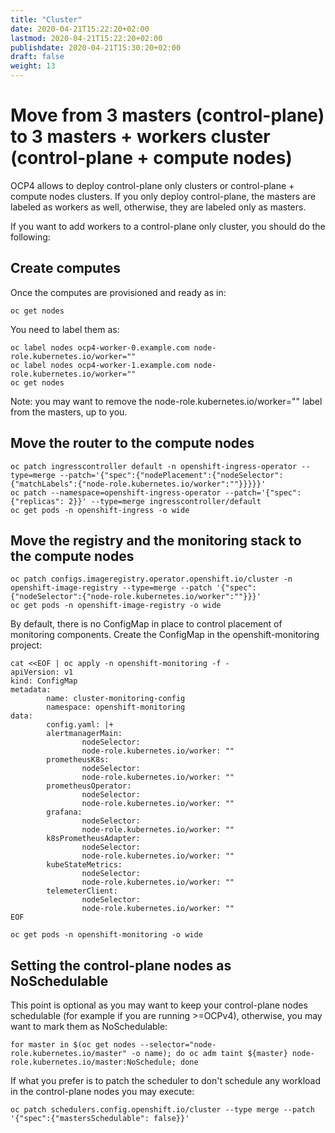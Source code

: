 ```yaml
---
title: "Cluster"
date: 2020-04-21T15:22:20+02:00
lastmod: 2020-04-21T15:22:20+02:00
publishdate: 2020-04-21T15:30:20+02:00
draft: false
weight: 13
---
```


# Move from 3 masters (control-plane) to 3 masters + workers cluster (control-plane + compute nodes)
OCP4 allows to deploy control-plane only clusters or control-plane + compute nodes clusters. If you only deploy control-plane, the masters are labeled as workers as well, otherwise, they are labeled only as masters.

If you want to add workers to a control-plane only cluster, you should do the following:

## Create computes

Once the computes are provisioned and ready as in:

```
oc get nodes
```

You need to label them as:
```
oc label nodes ocp4-worker-0.example.com node-role.kubernetes.io/worker="" 
oc label nodes ocp4-worker-1.example.com node-role.kubernetes.io/worker=""
oc get nodes
```
Note: you may want to remove the node-role.kubernetes.io/worker="" label from the masters, up to you.

## Move the router to the compute nodes

```	
oc patch ingresscontroller default -n openshift-ingress-operator --type=merge --patch='{"spec":{"nodePlacement":{"nodeSelector": {"matchLabels":{"node-role.kubernetes.io/worker":""}}}}}'
oc patch --namespace=openshift-ingress-operator --patch='{"spec": {"replicas": 2}}' --type=merge ingresscontroller/default
oc get pods -n openshift-ingress -o wide
```

## Move the registry and the monitoring stack to the compute nodes

```
oc patch configs.imageregistry.operator.openshift.io/cluster -n openshift-image-registry --type=merge --patch '{"spec":{"nodeSelector":{"node-role.kubernetes.io/worker":""}}}'
oc get pods -n openshift-image-registry -o wide
```

By default, there is no ConfigMap in place to control placement of monitoring components. Create the ConfigMap in the openshift-monitoring project:

```
cat <<EOF | oc apply -n openshift-monitoring -f -
apiVersion: v1
kind: ConfigMap
metadata:
		name: cluster-monitoring-config
		namespace: openshift-monitoring
data:
		config.yaml: |+
		alertmanagerMain:
				nodeSelector:
				node-role.kubernetes.io/worker: ""
		prometheusK8s:
				nodeSelector:
				node-role.kubernetes.io/worker: ""
		prometheusOperator:
				nodeSelector:
				node-role.kubernetes.io/worker: ""
		grafana:
				nodeSelector:
				node-role.kubernetes.io/worker: ""
		k8sPrometheusAdapter:
				nodeSelector:
				node-role.kubernetes.io/worker: ""
		kubeStateMetrics:
				nodeSelector:
				node-role.kubernetes.io/worker: ""
		telemeterClient:
				nodeSelector:
				node-role.kubernetes.io/worker: ""
EOF

oc get pods -n openshift-monitoring -o wide
```

## Setting the control-plane nodes as NoSchedulable

This point is optional as you may want to keep your control-plane nodes schedulable (for example if you are running >=OCPv4), otherwise, you may want to mark them as NoSchedulable:

```
for master in $(oc get nodes --selector="node-role.kubernetes.io/master" -o name); do oc adm taint ${master} node-role.kubernetes.io/master:NoSchedule; done
```

If what you prefer is to patch the scheduler to don't schedule any workload in the control-plane nodes you may execute:
```
oc patch schedulers.config.openshift.io/cluster --type merge --patch '{"spec":{"mastersSchedulable": false}}'
```
